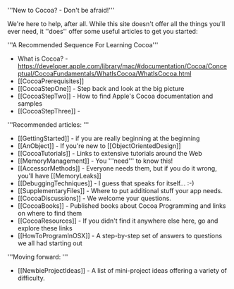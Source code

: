 '''New to Cocoa? - Don't be afraid!'''

We're here to help, after all. While this site doesn't offer all the things you'll ever need, it ''does'' offer some useful articles to get you started:

'''A Recommended Sequence For Learning Cocoa'''


* What is Cocoa? - https://developer.apple.com/library/mac/#documentation/Cocoa/Conceptual/CocoaFundamentals/WhatIsCocoa/WhatIsCocoa.html
* [[CocoaPrerequisites]]
* [[CocoaStepOne]] - Step back and look at the big picture
* [[CocoaStepTwo]] - How to find Apple's Cocoa documentation and samples 
* [[CocoaStepThree]] - 


'''Recommended articles: '''


* [[GettingStarted]] - if you are really beginning at the beginning
* [[AnObject]] - If you're new to [[ObjectOrientedDesign]]
* [[CocoaTutorials]] - Links to extensive tutorials around the Web
* [[MemoryManagement]] - You '''need''' to know this!
* [[AccessorMethods]] - Everyone needs them, but if you do it wrong, you'll have [[MemoryLeaks]]
* [[DebuggingTechniques]] - I guess that speaks for itself... :-)
* [[SupplementaryFiles]] - Where to put additional stuff your app needs.
* [[CocoaDiscussions]] - We welcome your questions.
* [[CocoaBooks]] - Published books about Cocoa Programming and links on where to find them
* [[CocoaResources]] - If you didn't find it anywhere else here, go and explore these links
* [[HowToProgramInOSX]] - A step-by-step set of answers to questions we all had starting out

'''Moving forward: '''

* [[NewbieProjectIdeas]] - A list of mini-project ideas offering a variety of difficulty.